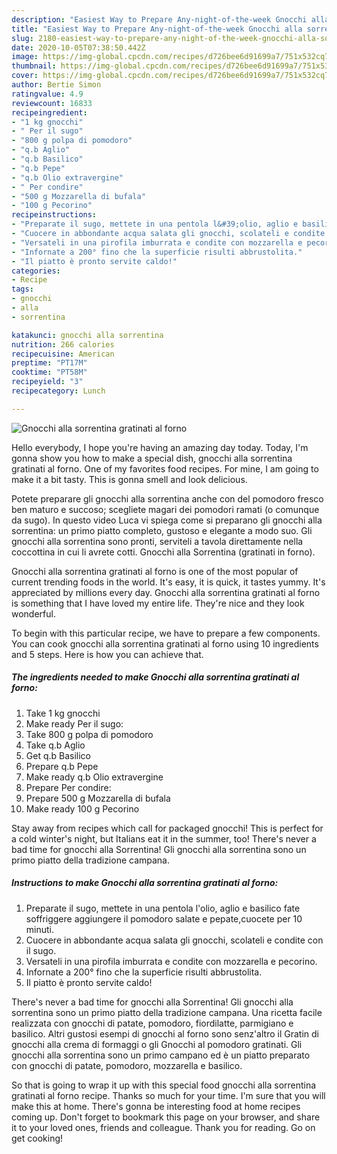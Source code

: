 ```yaml
---
description: "Easiest Way to Prepare Any-night-of-the-week Gnocchi alla sorrentina gratinati al forno"
title: "Easiest Way to Prepare Any-night-of-the-week Gnocchi alla sorrentina gratinati al forno"
slug: 2180-easiest-way-to-prepare-any-night-of-the-week-gnocchi-alla-sorrentina-gratinati-al-forno
date: 2020-10-05T07:38:50.442Z
image: https://img-global.cpcdn.com/recipes/d726bee6d91699a7/751x532cq70/gnocchi-alla-sorrentina-gratinati-al-forno-recipe-main-photo.jpg
thumbnail: https://img-global.cpcdn.com/recipes/d726bee6d91699a7/751x532cq70/gnocchi-alla-sorrentina-gratinati-al-forno-recipe-main-photo.jpg
cover: https://img-global.cpcdn.com/recipes/d726bee6d91699a7/751x532cq70/gnocchi-alla-sorrentina-gratinati-al-forno-recipe-main-photo.jpg
author: Bertie Simon
ratingvalue: 4.9
reviewcount: 16833
recipeingredient:
- "1 kg gnocchi"
- " Per il sugo"
- "800 g polpa di pomodoro"
- "q.b Aglio"
- "q.b Basilico"
- "q.b Pepe"
- "q.b Olio extravergine"
- " Per condire"
- "500 g Mozzarella di bufala"
- "100 g Pecorino"
recipeinstructions:
- "Preparate il sugo, mettete in una pentola l&#39;olio, aglio e basilico fate soffriggere aggiungere il pomodoro salate e pepate,cuocete per 10 minuti."
- "Cuocere in abbondante acqua salata gli gnocchi, scolateli e condite con il sugo."
- "Versateli in una pirofila imburrata e condite con mozzarella e pecorino."
- "Infornate a 200° fino che la superficie risulti abbrustolita."
- "Il piatto è pronto servite caldo!"
categories:
- Recipe
tags:
- gnocchi
- alla
- sorrentina

katakunci: gnocchi alla sorrentina 
nutrition: 266 calories
recipecuisine: American
preptime: "PT17M"
cooktime: "PT58M"
recipeyield: "3"
recipecategory: Lunch

---
```



![Gnocchi alla sorrentina gratinati al forno](https://img-global.cpcdn.com/recipes/d726bee6d91699a7/751x532cq70/gnocchi-alla-sorrentina-gratinati-al-forno-recipe-main-photo.jpg)

Hello everybody, I hope you're having an amazing day today. Today, I'm gonna show you how to make a special dish, gnocchi alla sorrentina gratinati al forno. One of my favorites food recipes. For mine, I am going to make it a bit tasty. This is gonna smell and look delicious.

Potete preparare gli gnocchi alla sorrentina anche con del pomodoro fresco ben maturo e succoso; scegliete magari dei pomodori ramati (o comunque da sugo). In questo video Luca vi spiega come si preparano gli gnocchi alla sorrentina: un primo piatto completo, gustoso e elegante a modo suo. Gli gnocchi alla sorrentina sono pronti, serviteli a tavola direttamente nella coccottina in cui li avrete cotti. Gnocchi alla Sorrentina (gratinati in forno).

Gnocchi alla sorrentina gratinati al forno is one of the most popular of current trending foods in the world. It's easy, it is quick, it tastes yummy. It's appreciated by millions every day. Gnocchi alla sorrentina gratinati al forno is something that I have loved my entire life. They're nice and they look wonderful.


To begin with this particular recipe, we have to prepare a few components. You can cook gnocchi alla sorrentina gratinati al forno using 10 ingredients and 5 steps. Here is how you can achieve that.

<!--inarticleads1-->

##### The ingredients needed to make Gnocchi alla sorrentina gratinati al forno:

1. Take 1 kg gnocchi
1. Make ready  Per il sugo:
1. Take 800 g polpa di pomodoro
1. Take q.b Aglio
1. Get q.b Basilico
1. Prepare q.b Pepe
1. Make ready q.b Olio extravergine
1. Prepare  Per condire:
1. Prepare 500 g Mozzarella di bufala
1. Make ready 100 g Pecorino


Stay away from recipes which call for packaged gnocchi! This is perfect for a cold winter&#39;s night, but Italians eat it in the summer, too! There&#39;s never a bad time for gnocchi alla Sorrentina! Gli gnocchi alla sorrentina sono un primo piatto della tradizione campana. 

<!--inarticleads2-->

##### Instructions to make Gnocchi alla sorrentina gratinati al forno:

1. Preparate il sugo, mettete in una pentola l&#39;olio, aglio e basilico fate soffriggere aggiungere il pomodoro salate e pepate,cuocete per 10 minuti.
1. Cuocere in abbondante acqua salata gli gnocchi, scolateli e condite con il sugo.
1. Versateli in una pirofila imburrata e condite con mozzarella e pecorino.
1. Infornate a 200° fino che la superficie risulti abbrustolita.
1. Il piatto è pronto servite caldo!


There&#39;s never a bad time for gnocchi alla Sorrentina! Gli gnocchi alla sorrentina sono un primo piatto della tradizione campana. Una ricetta facile realizzata con gnocchi di patate, pomodoro, fiordilatte, parmigiano e basilico. Altri gustosi esempi di gnocchi al forno sono senz&#39;altro il Gratin di gnocchi alla crema di formaggi o gli Gnocchi al pomodoro gratinati. Gli gnocchi alla sorrentina sono un primo campano ed è un piatto preparato con gnocchi di patate, pomodoro, mozzarella e basilico. 

So that is going to wrap it up with this special food gnocchi alla sorrentina gratinati al forno recipe. Thanks so much for your time. I'm sure that you will make this at home. There's gonna be interesting food at home recipes coming up. Don't forget to bookmark this page on your browser, and share it to your loved ones, friends and colleague. Thank you for reading. Go on get cooking!
